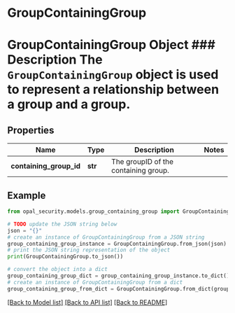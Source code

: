 # GroupContainingGroup

# GroupContainingGroup Object ### Description The `GroupContainingGroup` object is used to represent a relationship between a group and a group.

## Properties

Name | Type | Description | Notes
------------ | ------------- | ------------- | -------------
**containing_group_id** | **str** | The groupID of the containing group. | 

## Example

```python
from opal_security.models.group_containing_group import GroupContainingGroup

# TODO update the JSON string below
json = "{}"
# create an instance of GroupContainingGroup from a JSON string
group_containing_group_instance = GroupContainingGroup.from_json(json)
# print the JSON string representation of the object
print(GroupContainingGroup.to_json())

# convert the object into a dict
group_containing_group_dict = group_containing_group_instance.to_dict()
# create an instance of GroupContainingGroup from a dict
group_containing_group_from_dict = GroupContainingGroup.from_dict(group_containing_group_dict)
```
[[Back to Model list]](../README.md#documentation-for-models) [[Back to API list]](../README.md#documentation-for-api-endpoints) [[Back to README]](../README.md)


